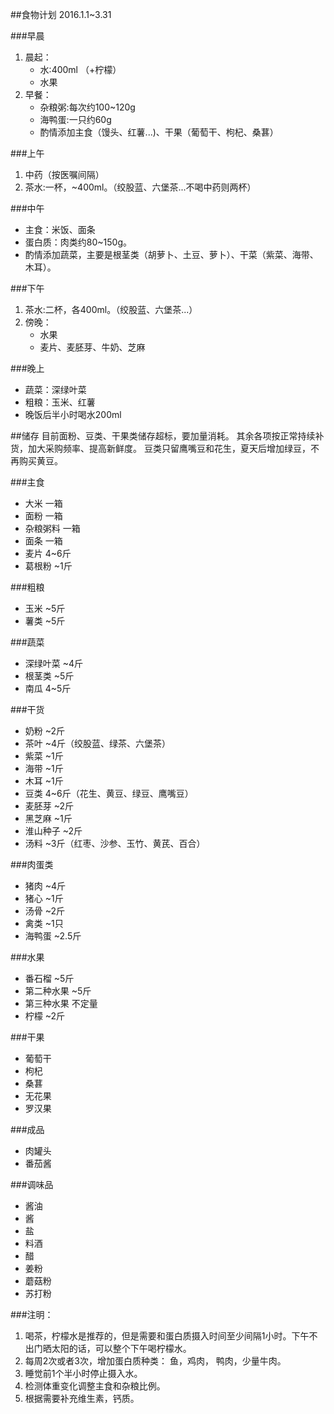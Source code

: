 ##食物计划
2016.1.1~3.31

###早晨
1. 晨起：
	* 水:400ml （+柠檬）
	* 水果
2. 早餐：
	* 杂粮粥:每次约100~120g
	* 海鸭蛋:一只约60g
	* 酌情添加主食（馒头、红薯...)、干果（葡萄干、枸杞、桑葚）

###上午
1. 中药（按医嘱间隔）
2. 茶水:一杯，~400ml。（绞股蓝、六堡茶...不喝中药则两杯）

###中午
* 主食：米饭、面条
* 蛋白质：肉类约80~150g。
* 酌情添加蔬菜，主要是根茎类（胡萝卜、土豆、萝卜）、干菜（紫菜、海带、木耳）。

###下午 
1. 茶水:二杯，各400ml。（绞股蓝、六堡茶...）
2. 傍晚：
	* 水果
	* 麦片、麦胚芽、牛奶、芝麻

###晚上
* 蔬菜：深绿叶菜
* 粗粮：玉米、红薯
* 晚饭后半小时喝水200ml

##储存
目前面粉、豆类、干果类储存超标，要加量消耗。
其余各项按正常持续补货，加大采购频率、提高新鲜度。
豆类只留鹰嘴豆和花生，夏天后增加绿豆，不再购买黄豆。

###主食
* 大米 一箱
* 面粉 一箱
* 杂粮粥料 一箱
* 面条 一箱
* 麦片 4~6斤
* 葛根粉 ~1斤

###粗粮
* 玉米 ~5斤
* 薯类 ~5斤

###蔬菜
* 深绿叶菜 ~4斤
* 根茎类 ~5斤
* 南瓜 4~5斤

###干货
* 奶粉 ~2斤
* 茶叶 ~4斤（绞股蓝、绿茶、六堡茶）
* 紫菜 ~1斤
* 海带 ~1斤
* 木耳 ~1斤
* 豆类 4~6斤（花生、黄豆、绿豆、鹰嘴豆）
* 麦胚芽 ~2斤
* 黑芝麻 ~1斤
* 淮山种子 ~2斤
* 汤料 ~3斤（红枣、沙参、玉竹、黄芪、百合）

###肉蛋类
* 猪肉 ~4斤
* 猪心 ~1斤
* 汤骨 ~2斤
* 禽类 ~1只
* 海鸭蛋 ~2.5斤

###水果
* 番石榴 ~5斤
* 第二种水果 ~5斤
* 第三种水果 不定量
* 柠檬 ~2斤

###干果
* 葡萄干
* 枸杞
* 桑葚
* 无花果
* 罗汉果

###成品
* 肉罐头
* 番茄酱

###调味品
* 酱油
* 酱
* 盐
* 料酒
* 醋
* 姜粉
* 蘑菇粉
* 苏打粉

###注明： 
1. 喝茶，柠檬水是推荐的，但是需要和蛋白质摄入时间至少间隔1小时。下午不出门晒太阳的话，可以整个下午喝柠檬水。
2. 每周2次或者3次，增加蛋白质种类： 鱼，鸡肉， 鸭肉，少量牛肉。
3. 睡觉前1个半小时停止摄入水。
4. 检测体重变化调整主食和杂粮比例。
5. 根据需要补充维生素，钙质。